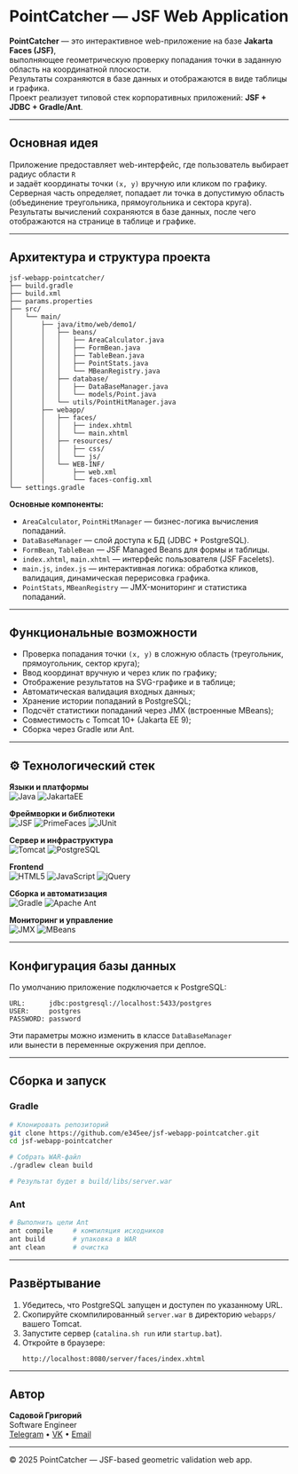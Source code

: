 # PointCatcher — JSF Web Application

**PointCatcher** — это интерактивное web-приложение на базе **Jakarta Faces (JSF)**,  
выполняющее геометрическую проверку попадания точки в заданную область на координатной плоскости.  
Результаты сохраняются в базе данных и отображаются в виде таблицы и графика.  
Проект реализует типовой стек корпоративных приложений: **JSF + JDBC + Gradle/Ant**.

---

## Основная идея

Приложение предоставляет web-интерфейс, где пользователь выбирает радиус области `R`  
и задаёт координаты точки `(x, y)` вручную или кликом по графику.  
Серверная часть определяет, попадает ли точка в допустимую область (объединение треугольника, прямоугольника и сектора круга).  
Результаты вычислений сохраняются в базе данных, после чего отображаются на странице в таблице и графике.

---

## Архитектура и структура проекта

```
jsf-webapp-pointcatcher/
├── build.gradle
├── build.xml                    
├── params.properties             
├── src/
│   └── main/
│       ├── java/itmo/web/demo1/
│       │   ├── beans/
│       │   │   ├── AreaCalculator.java
│       │   │   ├── FormBean.java
│       │   │   ├── TableBean.java
│       │   │   ├── PointStats.java
│       │   │   └── MBeanRegistry.java
│       │   ├── database/
│       │   │   ├── DataBaseManager.java
│       │   │   └── models/Point.java
│       │   └── utils/PointHitManager.java
│       ├── webapp/
│       │   ├── faces/
│       │   │   ├── index.xhtml
│       │   │   └── main.xhtml
│       │   ├── resources/
│       │   │   ├── css/
│       │   │   └── js/
│       │   └── WEB-INF/
│       │       ├── web.xml
│       │       └── faces-config.xml
└── settings.gradle
```

**Основные компоненты:**
- `AreaCalculator`, `PointHitManager` — бизнес-логика вычисления попаданий.
- `DataBaseManager` — слой доступа к БД (JDBC + PostgreSQL).
- `FormBean`, `TableBean` — JSF Managed Beans для формы и таблицы.
- `index.xhtml`, `main.xhtml` — интерфейс пользователя (JSF Facelets).
- `main.js`, `index.js` — интерактивная логика: обработка кликов, валидация, динамическая перерисовка графика.
- `PointStats`, `MBeanRegistry` — JMX-мониторинг и статистика попаданий.

---

## Функциональные возможности

- Проверка попадания точки `(x, y)` в сложную область (треугольник, прямоугольник, сектор круга);
- Ввод координат вручную и через клик по графику;
- Отображение результатов на SVG-графике и в таблице;
- Автоматическая валидация входных данных;
- Хранение истории попаданий в PostgreSQL;
- Подсчёт статистики попаданий через JMX (встроенные MBeans);
- Совместимость с Tomcat 10+ (Jakarta EE 9);
- Сборка через Gradle или Ant.

---

## ⚙️ Технологический стек

**Языки и платформы**  
![Java](https://img.shields.io/badge/Java_17-007396?style=for-the-badge&logo=openjdk&logoColor=white)
![JakartaEE](https://img.shields.io/badge/Jakarta_EE-ED8B00?style=for-the-badge&logo=jakartaee&logoColor=white)

**Фреймворки и библиотеки**  
![JSF](https://img.shields.io/badge/Jakarta_Faces_(JSF)_3.0-5382A1?style=for-the-badge&logo=java&logoColor=white)
![PrimeFaces](https://img.shields.io/badge/PrimeFaces-1E90FF?style=for-the-badge&logo=primefaces&logoColor=white)
![JUnit](https://img.shields.io/badge/JUnit_5-25A162?style=for-the-badge&logo=junit5&logoColor=white)

**Сервер и инфраструктура**  
![Tomcat](https://img.shields.io/badge/Apache_Tomcat_10+-F8DC75?style=for-the-badge&logo=apachetomcat&logoColor=black)
![PostgreSQL](https://img.shields.io/badge/PostgreSQL-316192?style=for-the-badge&logo=postgresql&logoColor=white)

**Frontend**  
![HTML5](https://img.shields.io/badge/HTML5-E34F26?style=for-the-badge&logo=html5&logoColor=white)
![JavaScript](https://img.shields.io/badge/JavaScript-F7DF1E?style=for-the-badge&logo=javascript&logoColor=black)
![jQuery](https://img.shields.io/badge/jQuery-0769AD?style=for-the-badge&logo=jquery&logoColor=white)

**Сборка и автоматизация**  
![Gradle](https://img.shields.io/badge/Gradle-02303A?style=for-the-badge&logo=gradle&logoColor=white)
![Apache Ant](https://img.shields.io/badge/Apache_Ant-A81C7D?style=for-the-badge&logo=apache&logoColor=white)

**Мониторинг и управление**  
![JMX](https://img.shields.io/badge/JMX-CB2E6D?style=for-the-badge&logo=java&logoColor=white)
![MBeans](https://img.shields.io/badge/Managed_Beans-007396?style=for-the-badge&logo=oracle&logoColor=white)


---

## Конфигурация базы данных

По умолчанию приложение подключается к PostgreSQL:

```
URL:      jdbc:postgresql://localhost:5433/postgres
USER:     postgres
PASSWORD: password
```

Эти параметры можно изменить в классе `DataBaseManager`  
или вынести в переменные окружения при деплое.

---

## Сборка и запуск

### Gradle
```bash
# Клонировать репозиторий
git clone https://github.com/e345ee/jsf-webapp-pointcatcher.git
cd jsf-webapp-pointcatcher

# Собрать WAR-файл
./gradlew clean build

# Результат будет в build/libs/server.war
```

### Ant
```bash
# Выполнить цели Ant
ant compile     # компиляция исходников
ant build       # упаковка в WAR
ant clean       # очистка
```

---

## Развёртывание

1. Убедитесь, что PostgreSQL запущен и доступен по указанному URL.  
2. Скопируйте скомпилированный `server.war` в директорию `webapps/` вашего Tomcat.  
3. Запустите сервер (`catalina.sh run` или `startup.bat`).  
4. Откройте в браузере:
   ```
   http://localhost:8080/server/faces/index.xhtml
   ```

---

## Автор

**Садовой Григорий**  
Software Engineer  
[Telegram](https://t.me/e345ee) • [VK](https://vk.com/kobievportfievleze) • [Email](mailto:gsad1030@gmail.com)

---

© 2025 PointCatcher — JSF-based geometric validation web app.
